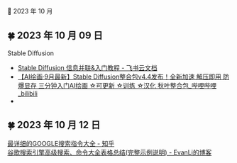 🍉 2023 年 10 月


## 🍀 2023 年 10 月 09 日

 Stable Diffusion  
  - [‌⁤‌​‍⁢‌‍‌⁤⁡​‍​⁡‌‬‍⁣‌⁢⁤‬​​⁡⁣⁣‌⁣⁣⁢​⁤​⁣‬﻿‌‌‌⁢⁡⁢⁢​⁤﻿​​Stable Diffusion 信息并联&入门教程 - 飞书云文档](https://hazn93ygkcs.feishu.cn/wiki/JRydwXpCti1bxJkN6zNc4a8qnAe )  
  - [【AI绘画·9月最新】Stable Diffusion整合包v4.4发布！全新加速 解压即用 防爆显存 三分钟入门AI绘画 ☆可更新 ☆训练 ☆汉化 秋叶整合包_哔哩哔哩_bilibili](https://www.bilibili.com/video/BV1iM4y1y7oA/?spm_id_from=333.880.my_history.page.click&vd_source=676f8b24b99c148b1b81e4550ddd2284 )  
  -  
  




## 🍀 2023 年 10 月 12 日

 [最详细的GOOGLE搜索指令大全 - 知乎](https://zhuanlan.zhihu.com/p/136076792 )  
 [谷歌搜索引擎高级搜索、命令大全表格总结(完整示例说明) - EvanLi的博客](https://evanli.github.io/blog/2019/01/26/advanced-google-search-engine-command/ )  
  


